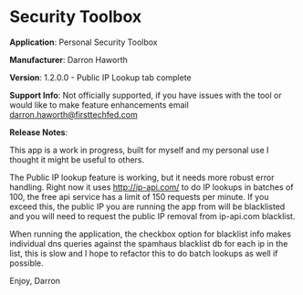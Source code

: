 # Security Toolbox

**Application**: Personal Security Toolbox

**Manufacturer**: Darron Haworth

**Version**: 1.2.0.0 - Public  IP Lookup tab complete

**Support Info**:  Not officially supported, if you have issues with the tool or would like to make feature enhancements email darron.haworth@firsttechfed.com

**Release Notes**:

This app is a work in progress, built for myself and my personal use I thought it might be useful to others.  

The Public IP lookup feature is working, but it needs more robust error handling.  Right now it uses http://ip-api.com/ to do IP lookups in batches of 100, the free api service has a limit of 150 requests per minute.  If you exceed this, the public IP you are running the app from will be blacklisted and you will need to request the public IP removal from ip-api.com blacklist.

When running the application, the checkbox option for blacklist info makes individual dns queries against the spamhaus blacklist db for each ip in the list, this is slow and I hope to refactor this to do batch lookups as well if possible.

Enjoy,
Darron